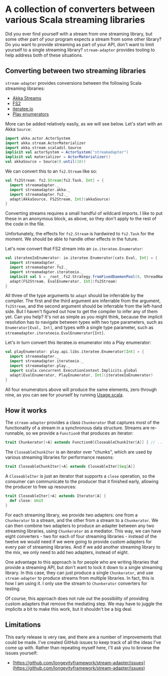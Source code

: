 # A collection of converters between various Scala streaming libraries

Did you ever find yourself with a stream from one streaming library, but some other part of your
program expects a stream from some other library? Do you want to provide streaming as part of your
API, don't want to limit yourself to a single streaming library? `stream-adapter` provides tooling
to help address both of these situations.

## Converting between two streaming libraries

`stream-adapter` provides conversions between the following Scala streaming libraries:

- [Akka Streams](http://doc.akka.io/docs/akka/2.4.17/scala/stream/index.html)
- [FS2](https://github.com/functional-streams-for-scala/fs2)
- [iteratee.io](https://github.com/travisbrown/iteratee)
- [Play enumerators](https://www.playframework.com/documentation/2.5.x/Enumerators)

More can be added relatively easily, as we will see below. Let's start with an Akka `Source`:

```scala
import akka.actor.ActorSystem
import akka.stream.ActorMaterializer
import akka.stream.scaladsl.Source
implicit val actorSystem = ActorSystem("streamadapter")
implicit val materializer = ActorMaterializer()
val akkaSource = Source(0.until(10))
```

We can convert this to an `fs2.Stream` like so:

```scala
val fs2Stream: fs2.Stream[fs2.Task, Int] = {
  import streamadapter._
  import streamadapter.akka._
  import streamadapter.fs2._
  adapt[AkkaSource, FS2Stream, Int](akkaSource)
}
```

Converting streams requires a small handful of wildcard imports. I like to put these in an anonymous
block, as above, so they don't apply to the rest of the code in the file.

Unfortunately, the effects for `fs2.Stream` is hardwired to `fs2.Task` for the moment. We should be
able to handle other effects in the future.

Let's now convert that FS2 stream into an `io.iteratee.Enumerator`:

```scala
val iterateeIoEnumerator: io.iteratee.Enumerator[cats.Eval, Int] = {
  import streamadapter._
  import streamadapter.fs2._
  import streamadapter.iterateeio._
  implicit val S = _root_.fs2.Strategy.fromFixedDaemonPool(8, threadName = "worker")
  adapt[FS2Stream, EvalEnumerator, Int](fs2Stream)
}
```

All three of the type arguments to `adapt` should be inferrable by the compiler. The first and the
third argument are inferrable from the argument, `fs2Stream`, and the second argument should be
inferrable from the left-hand side. But I haven't figured out how to get the compiler to infer any
of them yet. Can you help? It's not as simple as you might think, because the implicit resolution
has to navigate between types with two type parameters, such as `Enumerator[Eval, Int]`, and types
with a single type parameter, such as `streamadapter.iterateeio.EvalEnumerator[Int]`.

Let's in turn convert this iteratee.io enumerator into a Play enumerator:

```scala
val playEnumerator: play.api.libs.iteratee.Enumerator[Int] = {
  import streamadapter._
  import streamadapter.iterateeio._
  import streamadapter.play._
  import scala.concurrent.ExecutionContext.Implicits.global
  adapt[EvalEnumerator, PlayEnumerator, Int](iterateeIoEnumerator)
}
```

All four enumerators above will produce the same elements, zero through nine, as you can see for
yourself by running [Usage.scala](https://github.com/longevityframework/stream-adapter/blob/master/core/src/test/scala/streamadapter/usage/Usage.scala).

## How it works

The `stream-adapter` provides a class `Chunkerator` that captures most of the functionality of a
stream in a synchronous data structure. Streams are re-runnable, so we provide a `Function0` that
produces an iterator:

```scala
trait Chunkerator[+A] extends Function0[CloseableChunkIter[A]] { // ...
```

The `CloseableChunkIter` is an iterator over "chunks", which are used by various streaming libraries
for performance reasons:

```scala
trait CloseableChunkIter[+A] extends CloseableIter[Seq[A]]
```

A `CloseableIter` is just an iterator that supports a `close` operation, so the consumer can
communicate to the producer that it finished early, allowing the producer to free up resources:

```scala
trait CloseableIter[+A] extends Iterator[A] {
  def close: Unit
}
```

For each streaming library, we provide two adapters: one from a `Chunkerator` to a stream, and the
other from a stream to a `Chunkerator`. We can then combine two adapters to produce an adapter
between any two streaming libraries, using `Chunkerator` as a mediator. This way, we can have eight
converters - two for each of four streaming libraries - instead of the twelve we would need if we
were going to provide custom adapters for every pair of streaming libraries. And if we add another
streaming library to the mix, we only need to add two adapters, instead of eight.

One advantage to this approach is for people who are writing libraries that provide a streaming API,
but don't want to lock it down to a single streaming library. In this case, they can just produce a
single `Chunkerator`, and use `stream-adapter` to produce streams from multiple libraries. In fact,
this is how I am using it. I only use the stream to `Chunkerator` converters for testing.

Of course, this approach does not rule out the possibility of providing custom adapters that remove
the mediating step. We may have to juggle the implicits a bit to make this work, but it shouldn't be
a big deal.

## Limitations

This early release is very raw, and there are a number of improvements that could be made. I've
created GitHub issues to keep track of all the ideas I've come up with. Rather than repeating myself
here, I'll ask you to browse the issues yourself:

- [https://github.com/longevityframework/stream-adapter/issues](https://github.com/longevityframework/stream-adapter/issues)
